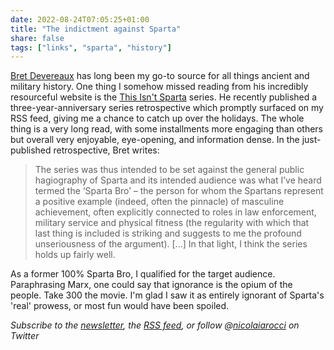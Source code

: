 ```yaml
---
date: 2022-08-24T07:05:25+01:00
title: "The indictment against Sparta"
share: false
tags: ["links", "sparta", "history"]
---
```

[Bret Devereaux][1] has long been my go-to source for all things ancient and
military history. One thing I somehow missed reading from his incredibly
resourceful website is the [This Isn't Sparta][2] series. He recently published
a three-year-anniversary series retrospective which promptly surfaced on my
RSS feed, giving me a chance to catch up over the holidays. The whole thing is
a very long read, with some installments more engaging than others but overall
very enjoyable, eye-opening, and information dense. In the just-published
retrospective, Bret writes:

> The series was thus intended to be set against the general public hagiography
> of Sparta and its intended audience was what I’ve heard termed the ‘Sparta
> Bro’ – the person for whom the Spartans represent a positive example (indeed,
> often the pinnacle) of masculine achievement, often explicitly connected to
> roles in law enforcement, military service and physical fitness (the
> regularity with which that last thing is included is striking and suggests to
> me the profound unseriousness of the argument). [...] In that light, I think
> the series holds up fairly well.

As a former 100% Sparta Bro, I qualified for the target audience. Paraphrasing
Marx, one could say that ignorance is the opium of the people. Take 300 the
movie.  I'm glad I saw it as entirely ignorant of Sparta's 'real' prowess, or
most fun would have been spoiled.

*Subscribe to the [newsletter][nl], the [RSS feed][rss], or follow @[nicolaiarocci][tw] on Twitter*

 [1]: https://acoup.blog/
 [2]: https://acoup.blog/2019/08/16/collections-this-isnt-sparta-part-i-spartan-school/
 [rss]: https://nicolaiarocci.com/index.xml
 [tw]: http://twitter.com/nicolaiarocci
 [nl]: https://nicolaiarocci.substack.com
